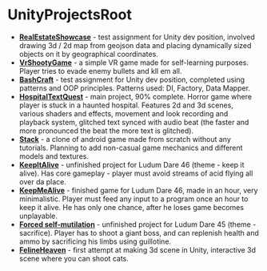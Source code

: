 # UnityProjectsRoot

- [**RealEstateShowcase**](https://github.com/rrrzzz/RealEstateShowcase/) - test assignment for Unity dev position, involved drawing 3d / 2d map from geojson data and placing dynamically sized objects on it by geographical coordinates.
- [**VrShootyGame**](https://github.com/rrrzzz/VrShootyGame) - a simple VR game made for self-learning purposes. Player tries to evade enemy bullets and kll em all. 
- [**BashCraft**](https://github.com/rrrzzz/BashCraft) - test assignment for Unity dev position, completed using patterns and OOP principles. Patterns used: DI, Factory, Data Mapper. 
- [**HospitalTextQuest**](https://github.com/rrrzzz/HospitalTextQuest) - main project, 90% complete. Horror game where player is stuck in a haunted hospital. Features 2d and 3d scenes, various shaders and effects, movement and look recording and playback system, glitched text synced with audio beat (the faster and more pronounced the beat the more text is glitched).  
- [**Stack**](https://github.com/rrrzzz/Stack) - a clone of android game made from scratch without any tutorials. Planning to add non-casual game mechanics and different models and textures. 
- [**KeepItAlive**](https://github.com/rrrzzz/KeepItAlive) - unfinished project for Ludum Dare 46 (theme - keep it alive). Has core gameplay - player must avoid streams of acid flying all over da place. 
- [**KeepMeAlive**](https://github.com/rrrzzz/KeepMeAlive) - finished game for Ludum Dare 46, made in an hour, very minimalistic. Player must feed any input to a program once an hour to keep it alive. He has only one chance, after he loses game becomes unplayable. 
- [**Forced self-mutilation**](https://github.com/rrrzzz/ForcedSelf-mutilation) - unfinished project for Ludum Dare 45 (theme - sacrifice). Player has to shoot a giant boss, and can replenish health and ammo by sacrificing his limbs using guillotine. 
- [**FelineHeaven**](https://github.com/rrrzzz/FelineHeaven) - first attempt at making 3d scene in Unity, interactive 3d scene where you can shoot cats.
